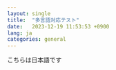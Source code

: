 ```yaml
---
layout: single
title:  "多言語対応テスト"
date:   2023-12-19 11:53:53 +0900
lang: ja
categories: general
---
```



こちらは日本語です

